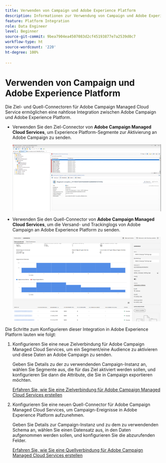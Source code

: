 ```yaml
---
title: Verwenden von Campaign und Adobe Experience Platform
description: Informationen zur Verwendung von Campaign und Adobe Experience Platform
feature: Platform Integration
role: Data Engineer
level: Beginner
source-git-commit: 9bea7904ea4507083d2cf45193877e7a2539d0c7
workflow-type: ht
source-wordcount: '220'
ht-degree: 100%

---
```


# Verwenden von Campaign und Adobe Experience Platform

Die Ziel- und Quell-Connectoren für Adobe Campaign Managed Cloud Service ermöglichen eine nahtlose Integration zwischen Adobe Campaign und Adobe Experience Platform.

* Verwenden Sie den Ziel-Connector von **Adobe Campaign Managed Cloud Services**, um Experience Platform-Segmente zur Aktivierung an Adobe Campaign zu senden.

   ![](assets/aep-destination.png)

* Verwenden Sie den Quell-Connector von **Adobe Campaign Managed Cloud Services**, um die Versand- und Trackinglogs von Adobe Campaign an Adobe Experience Platform zu senden.

   ![](assets/aep-logs.png)

Die Schritte zum Konfigurieren dieser Integration in Adobe Experience Platform lauten wie folgt:

1. Konfigurieren Sie eine neue Zielverbindung für Adobe Campaign Managed Cloud Services, um ein Segment/eine Audience zu aktivieren und diese Daten an Adobe Campaign zu senden.

   Geben Sie Details zu der zu verwendenden Campaign-Instanz an, wählen Sie Segmente aus, die für das Ziel aktiviert werden sollen, und konfigurieren Sie dann die Attribute, die Sie in Campaign exportieren möchten.

   [Erfahren Sie, wie Sie eine Zielverbindung für Adobe Campaign Managed Cloud Services erstellen](https://www.adobe.com/go/destinations-adobe-campaign-managed-cloud-services-en)

1. Konfigurieren Sie eine neuen Quell-Connector für Adobe Campaign Managed Cloud Services, um Campaign-Ereignisse in Adobe Experience Platform aufzunehmen.

   Geben Sie Details zur Campaign-Instanz und zu dem zu verwendenden Schema an, wählen Sie einen Datensatz aus, in den Daten aufgenommen werden sollen, und konfigurieren Sie die abzurufenden Felder.

   [Erfahren Sie, wie Sie eine Quellverbindung für Adobe Campaign Managed Cloud Services erstellen](https://www.adobe.com/go/sources-campaign-ui-en)
